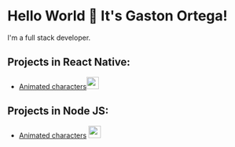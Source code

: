 # Hello World 👋 It's Gaston Ortega!
I'm a full stack developer.

## Projects in React Native:

* [Animated characters](https://github.com/GaezOrt/project1-frontend)<img src="https://upload.wikimedia.org/wikipedia/commons/thumb/a/a7/React-icon.svg/1200px-React-icon.svg.png" width="25" height="25">


## Projects in Node JS:

* [Animated characters](https://github.com/GaezOrt/project-backend) <img src="https://midu.dev/images/tags/node.png" width="25" height="25">